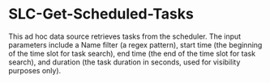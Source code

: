# SLC-Get-Scheduled-Tasks

This ad hoc data source retrieves tasks from the scheduler. The input parameters include a Name filter (a regex pattern), start time (the beginning of the time slot for task search), end time (the end of the time slot for task search), and duration (the task duration in seconds, used for visibility purposes only).
